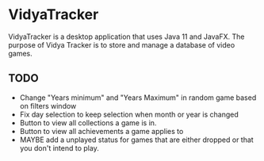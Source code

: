 # VidyaTracker
VidyaTracker is a desktop application that uses Java 11 and JavaFX. The purpose of Vidya Tracker is to store and manage a database of video games.

## TODO
- Change "Years minimum" and "Years Maximum" in random game based on filters window
- Fix day selection to keep selection when month or year is changed
- Button to view all collections a game is in.
- Button to view all achievements a game applies to
- MAYBE add a unplayed status for games that are either dropped or that you don't intend to play.
